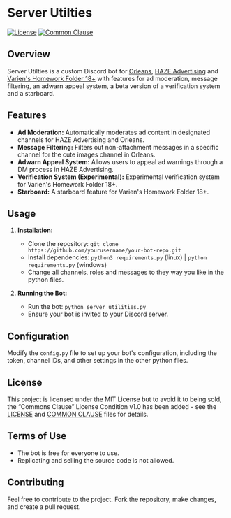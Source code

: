 # Server Utilties

[![License](https://img.shields.io/badge/license-MIT-blue.svg)](LICENSE) [![Common Clause](https://img.shields.io/badge/%E2%80%9CCommons%20Clause%E2%80%9D%20License%20Condition%20v1.0-red)](COMMON%20CLAUSE)

## Overview

Server Utilties is a custom Discord bot for [Orleans](https://discord.gg/Vfa796yvNq), [HAZE Advertising](https://discord.gg/7BN4juyfHD) and [Varien's Homework Folder 18+](https://discord.gg/dPEz8fr6YW) with features for ad moderation, message filtering, an adwarn appeal system, a beta version of a verification system and a starboard.

## Features

- **Ad Moderation:** Automatically moderates ad content in designated channels for HAZE Advertising and Orleans.
- **Message Filtering:** Filters out non-attachment messages in a specific channel for the cute images channel in Orleans.
- **Adwarn Appeal System:** Allows users to appeal ad warnings through a DM process in HAZE Advertising.
- **Verification System (Experimental):** Experimental verification system for Varien's Homework Folder 18+.
- **Starboard:** A starboard feature for Varien's Homework Folder 18+.

## Usage

1. **Installation:**
   - Clone the repository: `git clone https://github.com/yourusername/your-bot-repo.git`
   - Install dependencies: `python3 requirements.py` (linux) | `python requirements.py` (windows)
   - Change all channels, roles and messages to they way you like in the python files.

2. **Running the Bot:**
   - Run the bot: `python server_utilities.py`
   - Ensure your bot is invited to your Discord server.

## Configuration

Modify the `config.py` file to set up your bot's configuration, including the token, channel IDs, and other settings in the other python files.

## License

This project is licensed under the MIT License but to avoid it to being sold, the “Commons Clause” License Condition v1.0 has been added - see the [LICENSE](LICENSE) and [COMMON CLAUSE](COMMON%20CLAUSE) files for details.

## Terms of Use

- The bot is free for everyone to use.
- Replicating and selling the source code is not allowed.

## Contributing

Feel free to contribute to the project. Fork the repository, make changes, and create a pull request.

